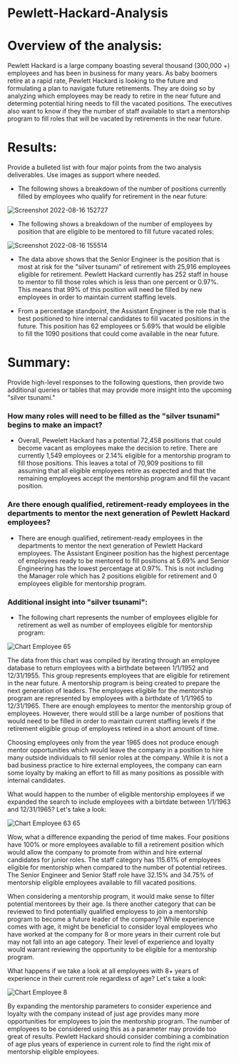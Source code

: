# Pewlett-Hackard-Analysis

# Overview of the analysis: 
Pewlett Hackard is a large company boasting several thousand (300,000 +) employees and has been in business for many years.  As baby boomers retire at a rapid rate, Pewlett Hackard is looking to the future and formulating a plan to navigate future retirements.  They are doing so by analyzing which employees may be ready to retire in the near future and determing potential hiring needs to fill the vacated positions.  The executives also want to know if they the number of staff available to start a mentorship program to fill roles that will be vacated by retirements in the near future.

# Results: 
Provide a bulleted list with four major points from the two analysis deliverables. Use images as support where needed.
- The following shows a breakdown of the number of positions currently filled by employees who qualify for retirement in the near future:

![Screenshot 2022-08-16 152727](https://user-images.githubusercontent.com/107599510/184981526-a68cc15b-0dff-42bd-b13d-f297ef1b2f75.png)

- The following shows a breakdown of the number of employees by position that are eligible to be mentored to fill future vacated roles:

![Screenshot 2022-08-16 155514](https://user-images.githubusercontent.com/107599510/184984951-c37b84b3-b728-4514-b20d-f2c933e34161.png)

- The data above shows that the Senior Engineer is the position that is most at risk for the "silver tsunami" of retirement with 25,916 employees eligible for retirement.  Pewlett Hackard currently has 252 staff in house to mentor to fill those roles which is less than one percent or 0.97%.  This means that 99% of this position will need be filled by new employees in order to maintain current staffing levels.

- From a percentage standpoint, the Assistant Engineer is the role that is best positioned to hire internal candidates to fill vacated positions in the future. This position has 62 employees or 5.69% that would be eligible to fill the 1090 positions that could come available in the near future.

# Summary: 
Provide high-level responses to the following questions, then provide two additional queries or tables that may provide more insight into the upcoming "silver tsunami."

### How many roles will need to be filled as the "silver tsunami" begins to make an impact?

- Overall, Pewelett Hackard has a potential 72,458 positions that could become vacant as employees make the decision to retire.  There are currently 1,549 employees or 2.14% eligible for a mentorship program to fill those positions.  This leaves a total of 70,909 positions to fill assuming that all eligible employees retire as expected and that the remaining employees accept the mentorship program and fill the vacant position.

### Are there enough qualified, retirement-ready employees in the departments to mentor the next generation of Pewlett Hackard employees?

- There are enough qualified, retirement-ready employees in the departments to mentor the next generation of Pewlett Hackard employees.  The Assistant Engineer position has the highest percentage of employees ready to be mentored to fill positions at 5.69% and Senior Engineering has the lowest percentage at 0.97%.  This is not including the Manager role which has 2 positions eligible for retirement and 0 employees eligible for mentorship program.  

### Additional insight into "silver tsunami":

- The following chart represents the number of employees eligible for retirement as well as number of employees eligible for mentorship program:

![Chart Employee 65](https://user-images.githubusercontent.com/107599510/185025865-ecef53a5-a5b9-4b51-8e5c-c8d3d3bce621.png)

The data from this chart was compiled by iterating through an employee database to return employees with a birthdate between 1/1/1952 and 12/31/1955.  This group represents employees that are eligible for retirement in the near future.  A mentorship program is being created to prepare the next generation of leaders.  The employees eligible for the mentorship program are represented by employees with a birthdate of 1/1/1965 to 12/31/1965.  There are enough employees to mentor the mentorship group of employees.  However, there would still be a large number of positions that would need to be filled in order to maintain current staffing levels if the retirement eligible group of employess retired in a short amount of time.

Choosing employees only from the year 1965 does not produce enough mentor opportunities which would leave the company in a position to hire many outside individuals to fill senior roles at the company.  While it is not a bad business practice to hire external employees, the company can earn some loyalty by making an effort to fill as many positions as possible with internal candidates.  

What would happen to the number of eligible mentorship employees if we expanded the search to include employees with a birtdate between 1/1/1963 and 12/31/1965?  Let's take a look:

![Chart Employee 63 65](https://user-images.githubusercontent.com/107599510/185025938-d41b5f15-84a9-4869-a1bc-cbdcea5c8515.png)

Wow, what a difference expanding the period of time makes.  Four positions have 100% or more employees available to fill a retirement position which would allow the company to promote from within and hire external candidates for junior roles.  The staff category has 115.61% of employees eligible for mentorship when compared to the number of potential retirees.  The Senior Engineer and Senior Staff role have 32.15% and 34.75% of mentorship eligible employees available to fill vacated positions.

When considering a mentorship program, it would make sense to filter potential mentorees by their age.  Is there another category that can be reviewed to find potentially qualified employess to join a mentorship program to become a future leader of the company?  While experience comes with age, it might be beneficial to consider loyal employees who have worked at the company for 8 or more years in their current role but may not fall into an age category.  Their level of experience and loyalty would warrant reviewing the opportunity to be eligible for a mentorship program.  

What happens if we take a look at all employees with 8+ years of experience in their current role regardless of age?  Let's take a look:

![Chart Employee 8](https://user-images.githubusercontent.com/107599510/185031172-90eded64-09fc-4175-bb55-a4798bfe4606.png)

By expanding the mentorship parameters to consider experience and loyalty with the company instead of just age provides many more opportunities for employees to join the mentorship program.  The number of employees to be considered using this as a parameter may provide too great of results.  Pewlett Hackard should consider combining a combination of age plus years of experience in current role to find the right mix of mentorship eligible employees.
